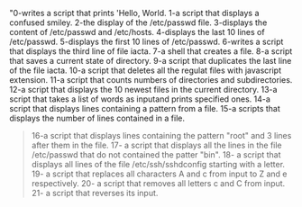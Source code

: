  "0-writes a script that prints 'Hello, World.
 1-a script that displays a confused smiley.
 2-the display of the /etc/passwd file.
 3-displays the content of /etc/passwd and /etc/hosts.
 4-displays the last 10 lines of /etc/passwd.
 5-displays the first 10 lines of /etc/passwd. 
6-writes a script that displays the third line of file iacta.
 7-a shell that creates a file.
 8-a script that saves a current state of directory.
 9-a script that duplicates the last line of the file iacta. 
10-a script that deletes all the regulat files with javascript extension.
 11-a script that counts numbers of directories and subdirectories.
 12-a script that displays the 10 newest files in the current directory.
 13-a script that takes a list of words as inputand prints specified ones.
 14-a script that displays lines containing a pattern from a file.
 15-a scripts that displays the number of lines contained in a file.
> 16-a script that displays lines containing the pattern "root" and 3 lines after them in the file.
> 17- a script that displays all the lines in the file /etc/passwd that do not contained the patter "bin".
> 18- a script that displays all lines of the file /etc/ssh/sshdconfig starting with a letter.
> 19- a script that replaces all characters A and c from input to Z and e respectively.
> 20- a script that removes all letters c and C from input.
> 21- a script that reverses its input.

